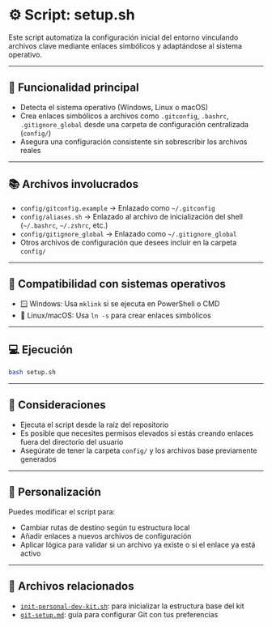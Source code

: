 # ⚙️ Script: setup.sh

Este script automatiza la configuración inicial del entorno vinculando archivos clave mediante enlaces simbólicos y adaptándose al sistema operativo.

---

## 🧩 Funcionalidad principal

- Detecta el sistema operativo (Windows, Linux o macOS)
- Crea enlaces simbólicos a archivos como `.gitconfig`, `.bashrc`, `.gitignore_global` desde una carpeta de configuración centralizada (`config/`)
- Asegura una configuración consistente sin sobrescribir los archivos reales

---

## 📚 Archivos involucrados

- `config/gitconfig.example` → Enlazado como `~/.gitconfig`
- `config/aliases.sh` → Enlazado al archivo de inicialización del shell (`~/.bashrc`, `~/.zshrc`, etc.)
- `config/gitignore_global` → Enlazado como `~/.gitignore_global`
- Otros archivos de configuración que desees incluir en la carpeta `config/`

---

## 🚦 Compatibilidad con sistemas operativos

- 🪟 Windows: Usa `mklink` si se ejecuta en PowerShell o CMD
- 🐧 Linux/macOS: Usa `ln -s` para crear enlaces simbólicos

---

## 💻 Ejecución

```bash
bash setup.sh
```

---

## 📝 Consideraciones

- Ejecuta el script desde la raíz del repositorio
- Es posible que necesites permisos elevados si estás creando enlaces fuera del directorio del usuario
- Asegúrate de tener la carpeta `config/` y los archivos base previamente generados

---

## 🔧 Personalización

Puedes modificar el script para:

- Cambiar rutas de destino según tu estructura local
- Añadir enlaces a nuevos archivos de configuración
- Aplicar lógica para validar si un archivo ya existe o si el enlace ya está activo

---

## 📎 Archivos relacionados

- [`init-personal-dev-kit.sh`](./init-personal-dev-kit.md): para inicializar la estructura base del kit
- [`git-setup.md`](./git-setup.md): guía para configurar Git con tus preferencias
